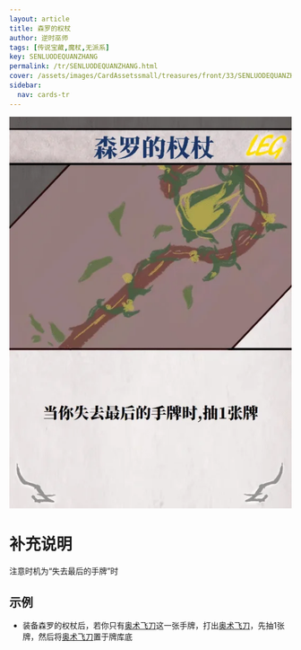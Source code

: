 ```yaml
---
layout: article
title: 森罗的权杖
author: 逆时巫师
tags: [传说宝藏,魔杖,无派系]
key: SENLUODEQUANZHANG
permalink: /tr/SENLUODEQUANZHANG.html
cover: /assets/images/CardAssetssmall/treasures/front/33/SENLUODEQUANZHANG.webp
sidebar:
  nav: cards-tr
---
```

![](/assets/images/CardAssets/treasures/front/33/SENLUODEQUANZHANG.webp)

# 补充说明

注意时机为“失去最后的手牌”时


## 示例

* 装备森罗的权杖后，若你只有[奥术飞刀](/tr/AOSHUFEIDAO.html)这一张手牌，打出[奥术飞刀](/tr/AOSHUFEIDAO.html)，先抽1张牌，然后将[奥术飞刀](/tr/AOSHUFEIDAO.html)置于牌库底